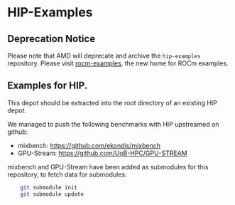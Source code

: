 # HIP-Examples

## Deprecation Notice
Please note that AMD will deprecate and archive the `hip-examples` repository. Please visit [rocm-examples](https://github.com/ROCm/rocm-examples), the new home for ROCm examples.

## Examples for HIP.
This depot should be extracted into the root directory of an existing HIP depot.

We managed to push the following benchmarks with HIP upstreamed on github:

* mixbench: <https://github.com/ekondis/mixbench>
* GPU-Stream: <https://github.com/UoB-HPC/GPU-STREAM>

mixbench and GPU-Stream have been added as submodules for this repository, to fetch data for submodules:

```bash
    git submodule init
    git submodule update
```
